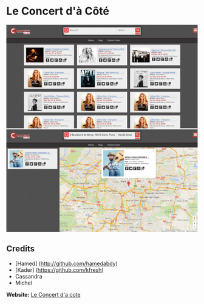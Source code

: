 # Le Concert d'à Côté

![CDC Screenshot1](public/images/01.png)
![CDC Screenshot2](public/images/02.png)


## Credits

- [Hamed] (http://github.com/hamedabdy)
- [Kader] (https://github.com/kfresh)
- Cassandra
- Michel


**Website:** [Le Concert d'a cote](http://concert-dacote.com)
